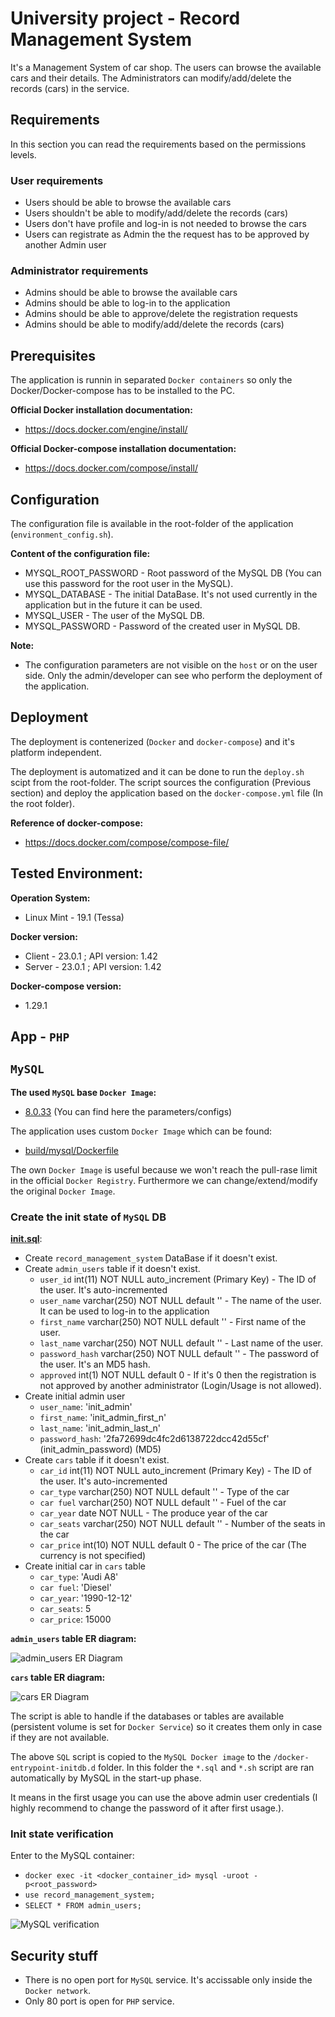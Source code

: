 # University project - Record Management System

It's a Management System of car shop. The users can browse the available cars and their details. The Administrators can modify/add/delete the records (cars) in the service.

## Requirements

In this section you can read the requirements based on the permissions levels.

### User requirements

- Users should be able to browse the available cars
- Users shouldn't be able to modify/add/delete the records (cars)
- Users don't have profile and log-in is not needed to browse the cars
- Users can registrate as Admin the the request has to be approved by another Admin user

### Administrator requirements

- Admins should be able to browse the available cars
- Admins should be able to log-in to the application
- Admins should be able to approve/delete the registration requests
- Admins should be able to modify/add/delete the records (cars)

## Prerequisites

The application is runnin in separated `Docker containers` so only the Docker/Docker-compose has to be installed to the PC.

**Official Docker installation documentation:**

- https://docs.docker.com/engine/install/

**Official Docker-compose installation documentation:**

- https://docs.docker.com/compose/install/

## Configuration

The configuration file is available in the root-folder of the application (`environment_config.sh`).

**Content of the configuration file:**

- MYSQL_ROOT_PASSWORD - Root password of the MySQL DB (You can use this password for the root user in the MySQL).
- MYSQL_DATABASE - The initial DataBase. It's not used currently in the application but in the future it can be used.
- MYSQL_USER - The user of the MySQL DB.
- MYSQL_PASSWORD - Password of the created user in MySQL DB.

**Note:**

- The configuration parameters are not visible on the `host` or on the user side. Only the admin/developer can see who perform the deployment of the application.

## Deployment

The deployment is contenerized (`Docker` and `docker-compose`) and it's platform independent.

The deployment is automatized and it can be done to run the `deploy.sh` scipt from the root-folder. The script sources the configuration (Previous section) and deploy the application based on the `docker-compose.yml` file (In the root folder).

**Reference of docker-compose:**

- https://docs.docker.com/compose/compose-file/

## Tested Environment:

**Operation System:**

- Linux Mint - 19.1 (Tessa)

**Docker version:**

- Client - 23.0.1 ; API version: 1.42
- Server - 23.0.1 ; API version: 1.42

**Docker-compose version:**

- 1.29.1

## App - `PHP`

## `MySQL`

**The used `MySQL` base `Docker Image`:**

- [8.0.33](https://hub.docker.com/layers/library/mysql/8.0.33/images/sha256-13e429971e970ebcb7bc611de52d71a3c444247dc67cf7475a02718f6a5ef559?context=explore) (You can find here the parameters/configs)

The application uses custom `Docker Image` which can be found:

- [build/mysql/Dockerfile](build/mysql/Dockerfile)

The own `Docker Image` is useful because we won't reach the pull-rase limit in the official `Docker Registry`. Furthermore we can change/extend/modify the original `Docker Image`.

### Create the init state of `MySQL` DB

**[init.sql](build/mysql/init.sql)**:

- Create `record_management_system` DataBase if it doesn't exist.
- Create `admin_users` table if it doesn't exist.
  - `user_id` int(11) NOT NULL auto_increment (Primary Key) - The ID of the user. It's auto-incremented
  - `user_name` varchar(250) NOT NULL default '' - The name of the user. It can be used to log-in to the application
  - `first_name` varchar(250) NOT NULL default '' - First name of the user.
  - `last_name` varchar(250) NOT NULL default '' - Last name of the user.
  - `password_hash` varchar(250) NOT NULL default '' - The password of the user. It's an MD5 hash.
  - `approved` int(1) NOT NULL default 0 - If it's 0 then the registration is not approved by another administrator (Login/Usage is not allowed).
- Create initial admin user
  - `user_name`: 'init_admin'
  - `first_name`: 'init_admin_first_n'
  - `last_name`: 'init_admin_last_n'
  - `password_hash`: '2fa72699dc4fc2d6138722dcc42d55cf' (init_admin_password) (MD5)
- Create `cars` table if it doesn't exist.
  - `car_id` int(11) NOT NULL auto_increment (Primary Key) - The ID of the user. It's auto-incremented
  - `car_type` varchar(250)  NOT NULL default '' - Type of the car
  - `car fuel` varchar(250)  NOT NULL default '' - Fuel of the car
  - `car_year` date  NOT NULL - The produce year of the car
  - `car_seats` varchar(250)  NOT NULL default '' - Number of the seats in the car
  - `car_price` int(10)  NOT NULL default 0 - The price of the car (The currency is not specified)
- Create initial car in `cars` table
  - `car_type`: 'Audi A8'
  - `car fuel`: 'Diesel'
  - `car_year`: '1990-12-12'
  - `car_seats`: 5
  - `car_price`: 15000

**`admin_users` table ER diagram:**

![admin_users ER Diagram](imgs/admin_users_er_diagram.png)

**`cars` table ER diagram:**

![cars ER Diagram](imgs/cars_er_diagram.png)

The script is able to handle if the databases or tables are available (persistent volume is set for `Docker Service`) so it creates them only in case if they are not available.

The above `SQL` script is copied to the `MySQL Docker image` to the `/docker-entrypoint-initdb.d` folder. In this folder the `*.sql` and `*.sh` script are ran automatically by MySQL in the start-up phase.

It means in the first usage you can use the above admin user credentials (I highly recommend to change the password of it after first usage.).

### Init state verification

Enter to the MySQL container:

- `docker exec -it <docker_container_id> mysql -uroot -p<root_password>`
- `use record_management_system;`
- `SELECT * FROM admin_users;`

![MySQL verification](imgs/mysql_init_verification.png)

## Security stuff

- There is no open port for `MySQL` service. It's accissable only inside the `Docker network`.
- Only 80 port is open for `PHP` service.
